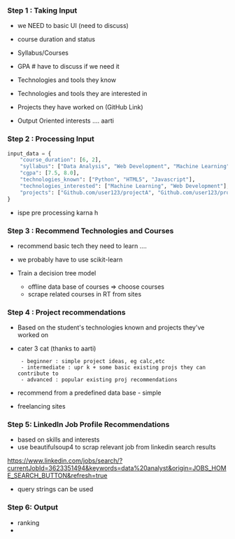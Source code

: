 ### Step 1 : Taking Input

- we NEED to basic UI (need to discuss) 

- course duration and status
- Syllabus/Courses
- GPA # have to discuss if we need it
- Technologies and tools they know
- Technologies and tools they are interested in
- Projects they have worked on (GitHub Link) 
- Output Oriented interests  .... aarti 

### Step 2 : Processing Input

```python
input_data = {
    "course_duration": [6, 2],
    "syllabus": ["Data Analysis", "Web Development", "Machine Learning"],
    "cgpa": [7.5, 8.0],
    "technologies_known": ["Python", "HTML5", "Javascript"],
    "technologies_interested": ["Machine Learning", "Web Development"],
    "projects": ["Github.com/user123/projectA", "Github.com/user123/projectA"]
}
```

- ispe pre processing karna h

### Step 3 : Recommend Technologies and Courses

- recommend basic tech they need to learn .... 

- we probably have to use scikit-learn 

- Train a decision tree model 

  - offline data base of courses => choose courses
  - scrape related courses in RT from sites 

### Step 4 : Project recommendations

- Based on the student's technologies known and projects they've worked on

- cater 3 cat (thanks to aarti) 

       - beginner : simple project ideas, eg calc,etc
       - intermediate : upr k + some basic existing projs they can contribute to 
       - advanced : popular existing proj recommendations

- recommend from a predefined data base - simple

- freelancing sites 

### Step 5: LinkedIn Job Profile Recommendations    

- based on skills and interests 
- use beautifulsoup4 to scrap relevant job from linkedin search results 

https://www.linkedin.com/jobs/search/?currentJobId=3623351494&keywords=data%20analyst&origin=JOBS_HOME_SEARCH_BUTTON&refresh=true

- query strings can be used

### Step 6: Output 

- ranking
- 
